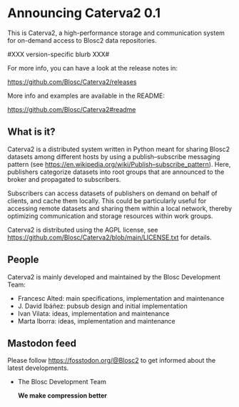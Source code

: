 Announcing Caterva2 0.1
=======================

This is Caterva2, a high-performance storage and communication system for
on-demand access to Blosc2 data repositories.

#XXX version-specific blurb XXX#

For more info, you can have a look at the release notes in:

https://github.com/Blosc/Caterva2/releases

More info and examples are available in the README:

https://github.com/Blosc/Caterva2#readme

## What is it?

Caterva2 is a distributed system written in Python meant for sharing Blosc2
datasets among different hosts by using a publish–subscribe messaging pattern
(see https://en.wikipedia.org/wiki/Publish–subscribe_pattern).  Here,
publishers categorize datasets into root groups that are announced to the
broker and propagated to subscribers.

Subscribers can access datasets of publishers on demand on behalf of clients,
and cache them locally. This could be particularly useful for accessing remote
datasets and sharing them within a local network, thereby optimizing
communication and storage resources within work groups.

Caterva2 is distributed using the AGPL license, see
https://github.com/Blosc/Caterva2/blob/main/LICENSE.txt
for details.

## People

Caterva2 is mainly developed and maintained by the Blosc Development Team:

* Francesc Alted: main specifications, implementation and maintenance
* J. David Ibáñez: pubsub design and initial implementation
* Ivan Vilata: ideas, implementation and maintenance
* Marta Iborra: ideas, implementation and maintenance

## Mastodon feed

Please follow https://fosstodon.org/@Blosc2 to get informed about the latest
developments.

- The Blosc Development Team

  **We make compression better**
